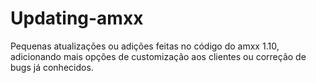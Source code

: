 # Updating-amxx

Pequenas atualizações ou adições feitas no código do amxx 1.10, adicionando mais opções de customização aos clientes ou correção de bugs já conhecidos.
